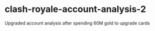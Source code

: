 # clash-royale-account-analysis-2
Upgraded account analysis after spending 60M gold to upgrade cards
